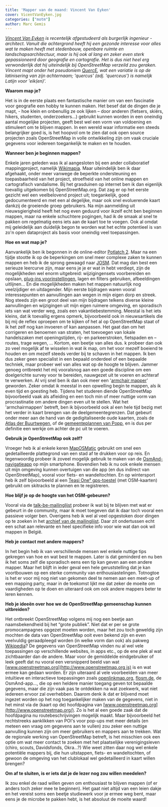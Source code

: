```yaml
---
title: 'Mapper van de maand: Vincent Van Eyken'
cover: VicentVanEyken.jpg
categories: ["motm"]
author: Marc Gemis
---
```


_[Vincent Van Eyken](http://www.openstreetmap.org/user/QuercE) is recentelijk afgestudeerd als burgerlijk ingenieur - architect. Vanuit die achtergrond heeft hij een gezonde interesse voor alles wat te maken heeft met stedenbouw, openbare ruimte en landschapsarchitectuur, maar is hij ook al lang en zeker even sterk gepassioneerd door geografie en cartografie. Het is dus niet heel erg verwonderlijk dat hij uiteindelijk bij OpenStreetMap verzeild zou geraken.
Vincent mapt onder het pseudoniem [QuercE](http://www.hdyc.neis-one.org/?QuercE),  wat een variatie is op de latinisering van zijn achternaam; 'quercus' (adj. 'querceus') is namelijk Latijn voor 'eik(en)'._

**Waarom map je?**

Het is in de eerste plaats een fantastische manier om van een fascinatie voor geografie een hobby te kunnen maken. Het besef dat de dingen die je mapt, - hoe klein en onbenullig ze ook lijken – door anderen (fietsers, skiërs, hikers, studenten, onderzoekers…) gebruikt kunnen worden in een oneindig aantal mogelijke projecten, geeft best wel een vorm van voldoening en stimuleert om te blijven mappen. In een wereld waar informatie een steeds belangrijker goed is, is het hoopvol om te zien dat ook open source projecten zoals OpenStreetMap in volle ontwikkeling zijn om vaak cruciale gegevens voor iedereen toegankelijk te maken en te houden.

**Wanneer ben je beginnen mappen?**

Enkele jaren geleden was ik al aangesloten bij een ander collaboratief mappingproject, namelijk [Wikimapia](http://wikimapia.org/). Maar uiteindelijk ben ik daar afgehaakt, onder meer vanwege de beperkte ondersteuning en toepasbaarheid van het project, stroefheid van het online mappen en cartografisch vandalisme. Bij het grasduinen op internet ben ik dan eigenlijk toevallig uitgekomen bij OpenStreetMap.org. Dat zag er op het eerste gezicht wel een veelbelovend project uit; toegankelijk, goed gedocumenteerd en met een al degelijke, maar ook snel evoluerende kaart dankzij de groeiende groep gebruikers. Na mijn aanmelding uit nieuwsgierigheid heeft het nog even geduurd voor ikzelf echt ben beginnen mappen, maar na enkele schuchtere pogingen, had ik de smaak al snel te pakken om regelmatig eens iets aan de kaart toe te voegen. Ook al omdat mij geleidelijk aan duidelijk begon te worden wat het echte potentieel is van zo'n open dataproject als basis voor oneindig veel toepassingen.

**Hoe en wat map je?**

Aanvankelijk ben ik begonnen in de online-editor [Potlatch 2](http://wiki.openstreetmap.org/wiki/Potlatch_2). Maar na een tijdje stootte ik op de beperkingen om snel meer complexe zaken te kunnen mappen en heb ik de sprong gewaagd naar [JOSM](http://wiki.openstreetmap.org/wiki/JOSM). Dat mag dan best een serieuze leercurve zijn, maar eens je je er wat in hebt verdiept, zijn de mogelijkheden wel enorm uitgebreid: wijzigingensets voorbereiden en opslaan, [plug-ins](https://josm.openstreetmap.de/wiki/Plugins),[voorinstellingen](https://josm.openstreetmap.de/wiki/Presets), lagen en filters gebruiken, afbeeldingen uitlijnen… En die mogelijkheden maken het mappen natuurlijk nog veelzijdiger en uitdagender.
Mijn eerste bijdragen waren vooral interessepunten en aanvullingen aan wegen in mijn eigen dorp en streek. Nog steeds zijn een groot deel van mijn bijdragen telkens diverse kleine aanvullingen en wijzigingen uit mijn eigen ruimere omgeving, en sporadisch iets van wat verder weg, zoals een vakantiebestemming. Meestal is het iets kleins, dat ik toevallig ergens opmerk, bijvoorbeeld ook in nieuwsartikels die bij mij de reflex oproepen om te kijken of het al op OpenStreetMap staat of ik het zelf nog kan invoeren of kan aanpassen. Het gaat dan om het corrigeren en benoemen van straten, het toevoegen van lokale handelszaken met openingstijden, rij- en parkeerstroken, fietspaden en –routes, trage wegen, … Kortom, een beetje van alles dus.
k probeer dan ook zo veel mogelijk af te wisselen in wat ik map, om het voor mezelf boeiend te houden en om mezelf steeds verder bij te schaven in het mappen. Ik ben dus zeker geen specialist in een bepaald onderdeel of een bepaalde techniek, maar probeer wel van alles wat op de hoogte te blijven. Jammer genoeg ontbreekt het mij vooralsnog aan een goede discipline om een doelgerichte survey voor te bereiden, nauwgezet uit te voeren en achteraf te verwerken. Al vrij snel ben ik dan ook meer een '[armchair mapper](http//wiki.openstreetmap.org%20/wiki/Armchair_mapping)' geworden. Zeker omdat ik meestal in een opwelling begin te mappen, als ik even tijd en goesting heb. Tijdens het studeren diende OpenStreetMap bijvoorbeeld vaak als afleiding en een toch min of meer nuttige vorm van procrastinatie om andere dingen even uit te stellen.
Wat het 'armchairmappen' betreft, ben ik bijvoorbeeld ook al een hele tijd bezig met het verder in kaart brengen van de deelgemeentegrenzen. Dat gebeurt onder meer aan de hand van de gedigitaliseerde oude kaarten, zoals de [Atlas der Buurtwegen](https://nl.wikipedia.org/wiki/Atlas_der_Buurtwegen), of de [gemeenteplannen van Popp](https://nl.wikipedia.org/wiki/Popp-kaarten), en is dus per definitie een werkje om achter de pc uit te voeren.

**Gebruik je OpenStreetMap ook zelf?**

Vroeger heb ik al enkele keren [MapOSMatic](http://wiki.openstreetmap.org/wiki/MapOSMatic) gebruikt om snel een gedetailleerde plattegrond van een stad af te drukken voor op reis. En tegenwoordig probeer ik zoveel mogelijk gebruik te maken van de [OsmAnd-navigatieapp](http://wiki.openstreetmap.org/wiki/OsmAnd) op mijn smartphone. Bovendien heb ik nu ook enkele mensen uit mijn omgeving kunnen overtuigen van die app (en dus indirect van OpenStreetMap), vooral voor fiets- en wandeltochten. En op wintersport heb ik zelf bijvoorbeeld al een [Teasi One² gps-toestel](http://www.teasi.eu/en/teasi-one/) (met OSM-kaarten) gebruikt om skitracks te plannen en te registreren.

**Hoe blijf je op de hoogte van het OSM-gebeuren?**

Vooral via de [talk-be-mailinglijst](https://lists.openstreetmap.org/listinfo/talk-be) probeer ik wat bij te blijven met wat er gebeurt in de community, maar ik moet toegeven dat ik daar toch vooral een passieve volger ben. Overigens heb ik wel al veel opgestoken door dingen op te zoeken in het [archief van de mailinglijst](https://lists.openstreetmap.org/pipermail/talk-be/). Daar zit ondertussen echt een schat aan relevante en heel specifieke info voor wie wat dan ook wil mappen in België.

**Heb je contact met andere mappers?**

In het begin heb ik van verschillende mensen wel enkele nuttige tips gekregen van hoe en wat best te mappen. Later is dat geminderd en nu ben ik het soms zelf die sporadisch eens een tip kan geven aan een andere mapper. Maar het blijft in ieder geval een hele geruststelling dat je kan voortbouwen op een sterke community van enthousiastelingen. Totnogtoe is het er voor mij nog niet van gekomen deel te nemen aan een meet-up of een mapping party, maar in de toekomst lijkt me dat zeker de moeite om vaardigheden op te doen en uiteraard ook om ook andere mappers beter te leren kennen.

**Heb je ideeën over hoe we de OpenStreetMap gemeenschap kunnen uitbreiden?**

Het ontbreekt OpenStreetMap volgens mij nog een beetje aan naamsbekendheid bij het “grote publiek”. Niet dat er per se grote promocampagnes opgezet moeten worden, maar het zou toch geweldig zijn mochten de data van OpenStreetMap ooit even bekend zijn en even veelvuldig geraadpleegd worden (in welke vorm dan ook) als pakweg [Wikipedia](https://www.wikipedia.org/)?
De gegevens van OpenStreetMap vinden nu al wel vele toepassingen op verschillende websites, in apps etc., op de ene plek al wat zichtbaarder dan de andere. Maar voor de gemiddelde eindgebruiker of leek geeft dat nu vooral een versnipperd beeld van wat [www.openstreetmap.org](http://www.openstreetmap.org is) is en wat ermee kan gedaan worden. Er zijn uiteraard al vele voorbeelden van meer intuïtieve en interactieve toepassingen zoals [openlinkmap.org](http://wiki.openstreetmap.org/wiki/OpenLinkMap), [flosm.de](http://wiki.openstreetmap.org/wiki/Flosm), de OsmAnd-app…, die op een heldere manier toegang geven tot bepaalde gegevens, maar die zijn vaak pas te ontdekken na wat zoekwerk, wat niet iedereen ervoor zal overhebben.
Daarom denk ik dat er blijvend moet ingezet worden op het nog toegankelijker maken van de gegevens, niet in het minst via de (kaart op de) hoofdpagina van [www.openstreetmap.org](http://www.openstreetmap.org/). Zo is het al een goede zaak dat de hoofdpagina nu routebeschrijvingen mogelijk maakt. Maar bijvoorbeeld het rechtstreeks aanklikken van POI's voor pop-ups met meer details (en meteen een vraag om gegevens aan te vullen) zou zeker een nuttige aanvulling kunnen zijn om meer gebruikers en mappers aan te trekken.
Wat de regionale werking van OpenStreetMap betreft, is het misschien ook een optie om wat meer contact te zoeken met het plaatselijke verenigingsleven (chiro, scouts, Davidsfonds, Okra…?) Wie weet zitten daar nog wel enkele potentiële mappers bij, die hun uitstappen, fiets- en wandeltochten, of gewoon de omgeving van het clublokaal wel gedetailleerd in kaart willen brengen?

**Om af te sluiten, is er iets dat je de lezer nog zou willen meedelen?**

Ik zou enkel de raad willen geven om enthousiast te blijven mappen (of er anders toch zeker mee te beginnen). Het gaat niet altijd van een leien dakje en het vereist soms een beetje studiewerk voor je ermee weg bent, maar eens je de microbe te pakken hebt, is het absoluut de moeite waard!
